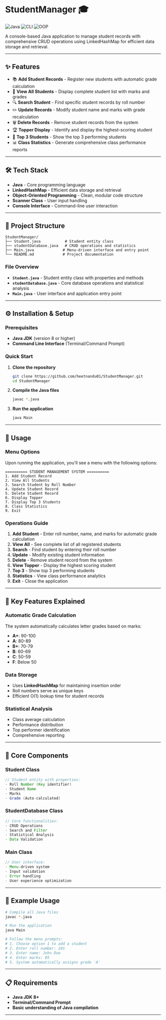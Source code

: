 # StudentManager 🎓

![Java](https://img.shields.io/badge/Java-ED8B00?style=for-the-badge&logo=openjdk&logoColor=white)
![CLI](https://img.shields.io/badge/CLI-4EAA25?style=for-the-badge&logo=gnu-bash&logoColor=white)
![OOP](https://img.shields.io/badge/OOP-FF6B6B?style=for-the-badge)

A console-based Java application to manage student records with comprehensive CRUD operations using LinkedHashMap for efficient data storage and retrieval.

---

## ✨ Features

- 📚 **Add Student Records** - Register new students with automatic grade calculation
- 👀 **View All Students** - Display complete student list with marks and grades
- 🔍 **Search Student** - Find specific student records by roll number
- ✏️ **Update Records** - Modify student name and marks with grade recalculation
- 🗑️ **Delete Records** - Remove student records from the system
- 🏆 **Topper Display** - Identify and display the highest-scoring student
- 🥇 **Top 3 Students** - Show the top 3 performing students
- 📊 **Class Statistics** - Generate comprehensive class performance reports

---

## 🛠️ Tech Stack

- **Java** - Core programming language
- **LinkedHashMap** - Efficient data storage and retrieval
- **Object-Oriented Programming** - Clean, modular code structure
- **Scanner Class** - User input handling
- **Console Interface** - Command-line user interaction

---

## 📂 Project Structure

```
StudentManager/
├── Student.java           # Student entity class
├── studentDatabase.java   # CRUD operations and statistics
├── Main.java             # Menu-driven interface and entry point
└── README.md             # Project documentation
```

### File Overview

- **`Student.java`** - Student entity class with properties and methods
- **`studentDatabase.java`** - Core database operations and statistical analysis
- **`Main.java`** - User interface and application entry point

---

## ⚙️ Installation & Setup

### Prerequisites
- **Java JDK** (version 8 or higher)
- **Command Line Interface** (Terminal/Command Prompt)

### Quick Start

1. **Clone the repository**
   ```bash
   git clone https://github.com/heetnandu01/StudentManager.git
   cd StudentManager
   ```

2. **Compile the Java files**
   ```bash
   javac *.java
   ```

3. **Run the application**
   ```bash
   java Main
   ```

---

## 📖 Usage

### Menu Options

Upon running the application, you'll see a menu with the following options:

```
========== STUDENT MANAGEMENT SYSTEM ==========
1. Add Student Record
2. View All Students
3. Search Student by Roll Number
4. Update Student Record
5. Delete Student Record
6. Display Topper
7. Display Top 3 Students
8. Class Statistics
9. Exit
```

### Operations Guide

1. **Add Student** - Enter roll number, name, and marks for automatic grade calculation
2. **View All** - See complete list of all registered students
3. **Search** - Find student by entering their roll number
4. **Update** - Modify existing student information
5. **Delete** - Remove student record from the system
6. **View Topper** - Display the highest scoring student
7. **Top 3** - Show top 3 performing students
8. **Statistics** - View class performance analytics
9. **Exit** - Close the application

---

## 🎯 Key Features Explained

### Automatic Grade Calculation
The system automatically calculates letter grades based on marks:
- **A+**: 90-100
- **A**: 80-89
- **B+**: 70-79
- **B**: 60-69
- **C**: 50-59
- **F**: Below 50

### Data Storage
- Uses **LinkedHashMap** for maintaining insertion order
- Roll numbers serve as unique keys
- Efficient O(1) lookup time for student records

### Statistical Analysis
- Class average calculation
- Performance distribution
- Top performer identification
- Comprehensive reporting

---

## 🔧 Core Components

### Student Class
```java
// Student entity with properties:
- Roll Number (Key identifier)
- Student Name
- Marks
- Grade (Auto-calculated)
```

### StudentDatabase Class
```java
// Core functionalities:
- CRUD Operations
- Search and Filter
- Statistical Analysis
- Data Validation
```

### Main Class
```java
// User interface:
- Menu-driven system
- Input validation
- Error handling
- User experience optimization
```

---

## 🚀 Example Usage

```bash
# Compile all Java files
javac *.java

# Run the application
java Main

# Follow the menu prompts:
# 1. Choose option 1 to add a student
# 2. Enter roll number: 101
# 3. Enter name: John Doe
# 4. Enter marks: 85
# 5. System automatically assigns grade 'A'
```

---

## 📋 Requirements

- **Java JDK 8+**
- **Terminal/Command Prompt**
- **Basic understanding of Java compilation**

---
